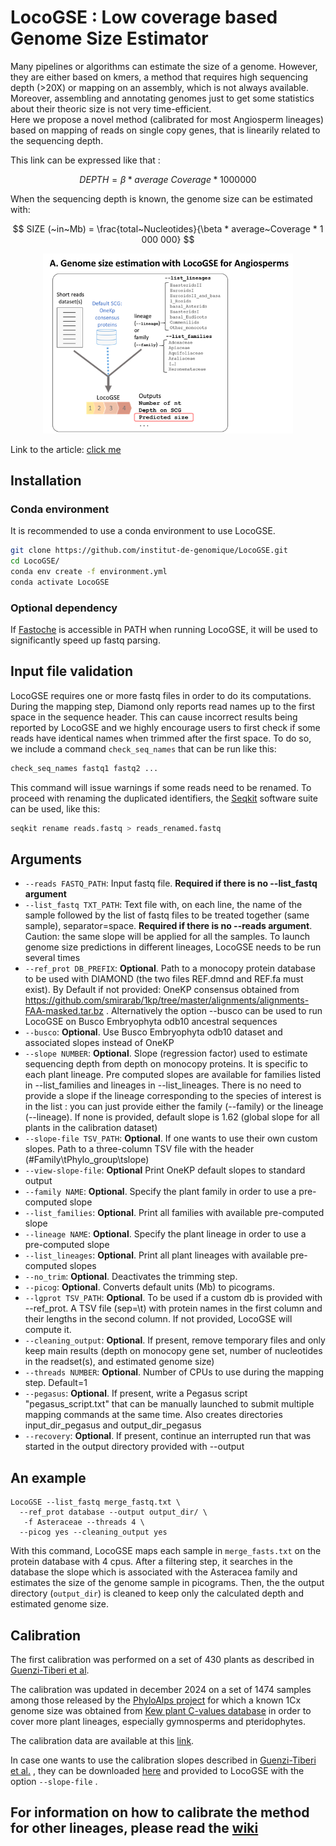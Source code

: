 # LocoGSE : Low coverage based Genome Size Estimator

Many pipelines or algorithms can estimate the size of a genome. However, they are either based on kmers, a method that requires high sequencing depth (>20X) or mapping on an assembly, which is not always available.   
Moreover, assembling and annotating genomes just to get some statistics about their theoric size is not very time-efficient.  
Here we propose a novel method (calibrated for most Angiosperm lineages) based on mapping of reads on single copy genes, that is linearily related to the sequencing depth.  

This link can be expressed like that :


$$ DEPTH = \beta *  average~Coverage  * 1 000 000 $$

When the sequencing depth is known, the genome size can be estimated with:


$$ SIZE (~in~Mb) = \frac{total~Nucleotides}{\beta * average~Coverage * 1 000 000} $$


<p align="center">
  <img width="400" alt="schema_A" src="https://github.com/institut-de-genomique/LocoGSE/blob/main/images/schema_A.png?raw=true">
</p>

Link to the article: [click me](https://www.frontiersin.org/journals/plant-science/articles/10.3389/fpls.2024.1328966/full)

## Installation

### Conda environment 

It is recommended to use a conda environment to use LocoGSE.

```bash
git clone https://github.com/institut-de-genomique/LocoGSE.git
cd LocoGSE/
conda env create -f environment.yml
conda activate LocoGSE
```

### Optional dependency

If [Fastoche](https://github.com/institut-de-genomique/fastoche) is accessible in PATH when running LocoGSE, it will be used to significantly speed up fastq parsing.

## Input file validation

LocoGSE requires one or more fastq files in order to do its computations. During the mapping step, Diamond only reports read names up to the first space in the sequence header. This can cause incorrect results being reported by LocoGSE and we highly encourage users to first check if some reads have identical names when trimmed after the first space. To do so, we include a command `check_seq_names` that can be run like this:
```bash
check_seq_names fastq1 fastq2 ...
```
This command will issue warnings if some reads need to be renamed. To proceed with renaming the duplicated identifiers, the [Seqkit](https://bioinf.shenwei.me/seqkit/) software suite can be used, like this:
```bash
seqkit rename reads.fastq > reads_renamed.fastq
```

## Arguments
- `--reads FASTQ_PATH`: Input fastq file. **Required if there is no --list_fastq argument**
- `--list_fastq TXT_PATH`: Text file with, on each line, the name of the sample followed by the list of fastq files to be treated together (same sample), separator=space. **Required if there is no --reads argument**. Caution: the same slope will be applied for all the samples. To launch genome size predictions in different lineages, LocoGSE needs to be run several times
- `--ref_prot DB_PREFIX`: **Optional**. Path to a monocopy protein database to be used with DIAMOND (the two files REF.dmnd and REF.fa must exist). By Default if not provided: OneKP consensus obtained from https://github.com/smirarab/1kp/tree/master/alignments/alignments-FAA-masked.tar.bz . Alternatively the option --busco can be used to run LocoGSE on Busco Embryophyta odb10 ancestral sequences
- `--busco`: **Optional**. Use Busco Embryophyta odb10 dataset and associated slopes instead of OneKP
- `--slope NUMBER`: **Optional**. Slope (regression factor) used to estimate sequencing depth from depth on monocopy proteins. It is specific to each plant lineage. Pre computed slopes are available for families listed in --list_families and lineages in --list_lineages. There is no need to provide a slope if the lineage corresponding to the species of interest is in the list : you can just provide either the family (--family) or the lineage (--lineage). If none is provided, default slope is 1.62 (global slope for all plants in the calibration dataset)
- `--slope-file TSV_PATH`: **Optional**. If one wants to use their own custom slopes. Path to a three-column TSV file with the header (#Family\tPhylo_group\tslope)
- `--view-slope-file`: **Optional** Print OneKP default slopes to standard output
- `--family NAME`: **Optional**. Specify the plant family in order to use a pre-computed slope
- `--list_families`: **Optional**. Print all families with available pre-computed slope
- `--lineage NAME`: **Optional**. Specify the plant lineage in order to use a pre-computed slope
- `--list_lineages`: **Optional**. Print all plant lineages with available pre-computed slopes
- `--no_trim`: **Optional**. Deactivates the trimming step.
- `--picog`: **Optional**. Converts default units (Mb) to picograms.
- `--lgprot TSV_PATH`: **Optional**. To be used if a custom db is provided with --ref_prot. A TSV file (sep=\t) with protein names in the first column and their lengths in the second column. If not provided, LocoGSE will compute it.
- `--cleaning_output`: **Optional**. If present, remove temporary files and only keep main results (depth on monocopy gene set, number of nucleotides in the readset(s), and estimated genome size)
- `--threads NUMBER`: **Optional**. Number of CPUs to use during the mapping step. Default=1
- `--pegasus`: **Optional**. If present, write a Pegasus script "pegasus_script.txt" that can be manually launched to submit multiple mapping commands at the same time. Also creates directories input_dir_pegasus and output_dir_pegasus
- `--recovery`: **Optional**. If present, continue an interrupted run that was started in the output directory provided with --output

## An example

```
LocoGSE --list_fastq merge_fastq.txt \
  --ref_prot database --output output_dir/ \
   -f Asteraceae --threads 4 \
  --picog yes --cleaning_output yes
```

With this command, LocoGSE maps each sample in `merge_fasts.txt` on the protein database with 4 cpus. After a filtering step, it searches in the database the slope which is associated with the Asteracea family and estimates the size of the genome sample in picograms. Then, the the output directory (`output_dir`) is cleaned  to keep only the calculated depth and estimated genome size.

## Calibration

The first calibration was performed on a set of 430 plants as described in [Guenzi-Tiberi et al](https://www.frontiersin.org/journals/plant-science/articles/10.3389/fpls.2024.1328966/full).

The calibration was updated in december 2024 on a set of 1474 samples among those released by the [PhyloAlps project](https://www.ebi.ac.uk/ena/browser/view/PRJEB85061) for which a known 1Cx genome size was obtained from [ Kew plant C-values database](https://cvalues.science.kew.org/) in order to cover more plant lineages, especially gymnosperms and pteridophytes.

The calibration data are available at this [link](https://github.com/user-attachments/files/18560451/DATA_CALIBRATION_V2.csv).
 
In case one wants to use the calibration slopes described in [Guenzi-Tiberi et al.](https://www.frontiersin.org/journals/plant-science/articles/10.3389/fpls.2024.1328966/full) , they can be downloaded [here](https://github.com/user-attachments/files/18560444/LocoGSE_PlantFamilies.CoeffRegression.V1.txt) and provided to LocoGSE with the option `--slope-file` .


## For information on how to calibrate the method for other lineages, please read the [wiki](https://github.com/institut-de-genomique/LocoGSE/wiki/Home)


